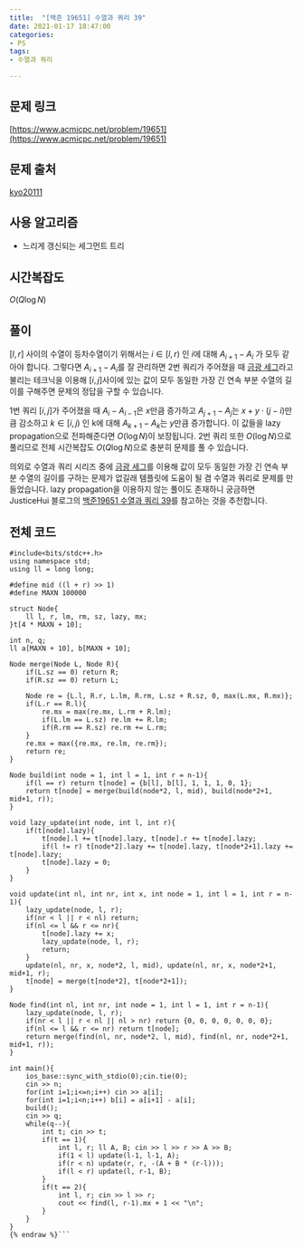```yaml
---
title:  "[백준 19651] 수열과 쿼리 39"
date: 2021-01-17 18:47:00
categories: 
- PS
tags:
- 수열과 쿼리

---
```


## 문제 링크
[https://www.acmicpc.net/problem/19651](https://www.acmicpc.net/problem/19651)

## 문제 출처
[kyo20111](https://www.acmicpc.net/problemset?sort=no_asc&author=kyo20111&author_type=1)

## 사용 알고리즘
 - 느리게 갱신되는 세그먼트 트리

## 시간복잡도
$O(Q \log N)$

## 풀이
$[l, r]$ 사이의 수열이 등차수열이기 위해서는 $i \in [l,r)$ 인 $i$에 대해 $A_{i+1}-A_i$ 가 모두 같아야 합니다. 그렇다면 $A_{i+1}-A_i$를 잘 관리하면 2번 쿼리가 주어졌을 때 [금광 세그](https://www.acmicpc.net/problem/10167)라고 불리는 테크닉을 이용해 $[i, j]$사이에 있는 값이 모두 동일한 가장 긴 연속 부분 수열의 길이를 구해주면 문제의 정답을 구할 수 있습니다. 

1번 쿼리 $[i, j]$가 주어졌을 때 $A_i - A_{i-1}$은 $x$만큼 증가하고 $A_{j+1}-A_j$는 $x + y ⋅ (j-i)$만큼 감소하고 $k \in [i,j)$ 인 k에 대해 $A_{k+1}-A_k$는 $y$만큼 증가합니다. 이 값들을 lazy propagation으로 전파해준다면 $O(\log N)$이 보장됩니다. 2번 쿼리 또한 $O(\log N)$으로 풀리므로 전체 시간복잡도 $O(Q \log N)$으로 충분히 문제를 풀 수 있습니다.



의외로 수열과 쿼리 시리즈 중에 [금광 세그](https://www.acmicpc.net/problem/10167)를 이용해 값이 모두 동일한 가장 긴 연속 부분 수열의 길이를 구하는 문제가 없길래 템플릿에 도움이 될 겸 수열과 쿼리로 문제를 만들었습니다. lazy propagation을 이용하지 않는 풀이도 존재하니 궁금하면 JusticeHui 블로그의 [백준19651 수열과 쿼리 39](https://justicehui.github.io/ps/2020/09/09/BOJ19651/)를 참고하는 것을 추천합니다.

## 전체 코드
```cpp{% raw %}
#include<bits/stdc++.h>
using namespace std;
using ll = long long;

#define mid ((l + r) >> 1)
#define MAXN 100000

struct Node{
	ll l, r, lm, rm, sz, lazy, mx;
}t[4 * MAXN + 10];

int n, q;
ll a[MAXN + 10], b[MAXN + 10];

Node merge(Node L, Node R){
	if(L.sz == 0) return R;
	if(R.sz == 0) return L;

	Node re = {L.l, R.r, L.lm, R.rm, L.sz + R.sz, 0, max(L.mx, R.mx)};
	if(L.r == R.l){
		re.mx = max(re.mx, L.rm + R.lm);
		if(L.lm == L.sz) re.lm += R.lm;
		if(R.rm == R.sz) re.rm += L.rm;
	}
	re.mx = max({re.mx, re.lm, re.rm});
	return re;
}

Node build(int node = 1, int l = 1, int r = n-1){
	if(l == r) return t[node] = {b[l], b[l], 1, 1, 1, 0, 1};
	return t[node] = merge(build(node*2, l, mid), build(node*2+1, mid+1, r));
}

void lazy_update(int node, int l, int r){
	if(t[node].lazy){
		t[node].l += t[node].lazy, t[node].r += t[node].lazy;
		if(l != r) t[node*2].lazy += t[node].lazy, t[node*2+1].lazy += t[node].lazy;
		t[node].lazy = 0;
	}
}

void update(int nl, int nr, int x, int node = 1, int l = 1, int r = n-1){
	lazy_update(node, l, r);
	if(nr < l || r < nl) return;
	if(nl <= l && r <= nr){
		t[node].lazy += x;
		lazy_update(node, l, r);
		return;
	}
	update(nl, nr, x, node*2, l, mid), update(nl, nr, x, node*2+1, mid+1, r);
	t[node] = merge(t[node*2], t[node*2+1]);
}

Node find(int nl, int nr, int node = 1, int l = 1, int r = n-1){
	lazy_update(node, l, r);
    if(nr < l || r < nl || nl > nr) return {0, 0, 0, 0, 0, 0, 0};
    if(nl <= l && r <= nr) return t[node];
	return merge(find(nl, nr, node*2, l, mid), find(nl, nr, node*2+1, mid+1, r));
}

int main(){
	ios_base::sync_with_stdio(0);cin.tie(0);
	cin >> n;
	for(int i=1;i<=n;i++) cin >> a[i];
	for(int i=1;i<n;i++) b[i] = a[i+1] - a[i];
	build();
	cin >> q;
	while(q--){
		int t; cin >> t;
		if(t == 1){
			int l, r; ll A, B; cin >> l >> r >> A >> B;
			if(1 < l) update(l-1, l-1, A);
			if(r < n) update(r, r, -(A + B * (r-l)));
			if(l < r) update(l, r-1, B);
		}
		if(t == 2){
			int l, r; cin >> l >> r;
			cout << find(l, r-1).mx + 1 << "\n";
		}
	}
}
{% endraw %}```
```
